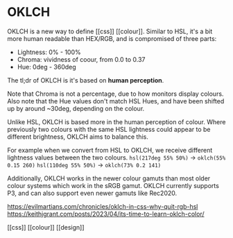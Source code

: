 # OKLCH

OKLCH is a new way to define [[css]] [[colour]]. Similar to HSL, it's a bit more human readable than HEX/RGB, and is compromised of three parts:
- Lightness: 0% - 100%
- Chroma: vividness of coour, from 0.0 to 0.37
- Hue: 0deg - 360deg

The tl;dr of OKLCH is it's based on **human perception**.

Note that Chroma is not a percentage, due to how monitors display colours.
Also note that the Hue values don't match HSL Hues, and have been shifted up by around ~30deg, depending on the colour.

Unlike HSL, OKLCH is based more in the human perception of colour. Where previously two colours with the same HSL lightness could appear to be different brightness, OKLCH aims to balance this.

For example when we convert from HSL to OKLCH, we receive different lightness values between the two colours.
`hsl(217deg 55% 50%)` -> `oklch(55% 0.15 260)`
`hsl(110deg 55% 50%)` -> `oklch(73% 0.2 141)`

Additionally, OKLCH works in the newer colour gamuts than most older colour systems which work in the sRGB gamut. OKLCH currently supports P3, and can also support even newer gamuts like Rec2020.

https://evilmartians.com/chronicles/oklch-in-css-why-quit-rgb-hsl
https://keithjgrant.com/posts/2023/04/its-time-to-learn-oklch-color/

[[css]]
[[colour]]
[[design]]